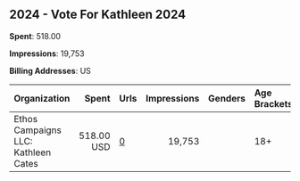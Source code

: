 ## 2024 - Vote For Kathleen 2024 
**Spent**: 518.00

**Impressions**: 19,753

**Billing Addresses**: US

|Organization|Spent|Urls|Impressions|Genders|Age Brackets|Country Codes|
|:---|---:|:---|---:|:---|:---|:---|
|Ethos Campaigns LLC: Kathleen Cates|518.00 USD|[0](https://www.snap.com/political-ads/asset/71b2fff9eab22c449987981ae9b2fa25488281b04a160c1987ff7fbb56ce7d56?mediaType=mp4)|19,753||18+|united states|
